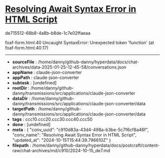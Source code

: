 # [Resolving Await Syntax Error in HTML Script](https://claude.ai/chat/c910d83a-43d4-498a-b3be-5c7f6cf8a46f)

de715512-68b8-4a8b-b8de-1c7e02ffaeaa

foaf-form.html:40 Uncaught SyntaxError: Unexpected token 'function' (at foaf-form.html:40:17)

---

* **sourceFile** : /home/danny/github-danny/hyperdata/docs/chat-archives/data-2025-01-25-12-45-58/conversations.json
* **appName** : claude-json-converter
* **appPath** : claude-json-converter
* **subtask** : [undefined]
* **rootDir** : /home/danny/github-danny/transmissions/src/applications/claude-json-converter
* **dataDir** : /home/danny/github-danny/transmissions/src/applications/claude-json-converter/data
* **targetPath** : /home/danny/github-danny/transmissions/src/applications/claude-json-converter/data
* **tags** : ccc10.ccc20.ccc30.ccc40.ccc50
* **done** : [undefined]
* **meta** : {
  "conv_uuid": "c910d83a-43d4-498a-b3be-5c7f6cf8a46f",
  "conv_name": "Resolving Await Syntax Error in HTML Script",
  "updated_at": "2024-10-15T15:44:39.796610Z"
}
* **filepath** : /home/danny/github-danny/hyperdata/docs/postcraft/content-raw/chat-archives/md/c910/2024-10-15_de7.md